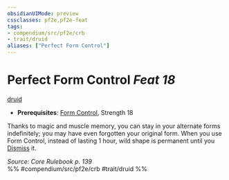 ```yaml
---
obsidianUIMode: preview
cssclasses: pf2e,pf2e-feat
tags:
- compendium/src/pf2e/crb
- trait/druid
aliases: ["Perfect Form Control"]
---
```

# Perfect Form Control  *Feat 18*  
[druid](rules/traits/druid.md "Druid Class Trait")  

- **Prerequisites**: [Form Control](compendium/feats/form-control.md), Strength 18

Thanks to magic and muscle memory, you can stay in your alternate forms indefinitely; you may have even forgotten your original form. When you use Form Control, instead of lasting 1 hour, wild shape is permanent until you [Dismiss](rules/actions/dismiss.md) it.

*Source: Core Rulebook p. 139*  
%% #compendium/src/pf2e/crb #trait/druid %%